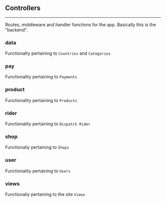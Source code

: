 ## Controllers

---

Routes, middleware and handler functions for the app. Basically this is the "backend".

### data

Functionalty pertaining to `Countries` and `Categories`

### pay

Functionality pertaining to `Payments`

### product

Functionality pertaining to `Products`

### rider

Functionality pertaining to `Dispatch Rider`

### shop

Functionaliy pertaining to `Shops`

### user

Functionality pertaining to `Users`

### views

Functionaliy pertaining to the site `Views`
